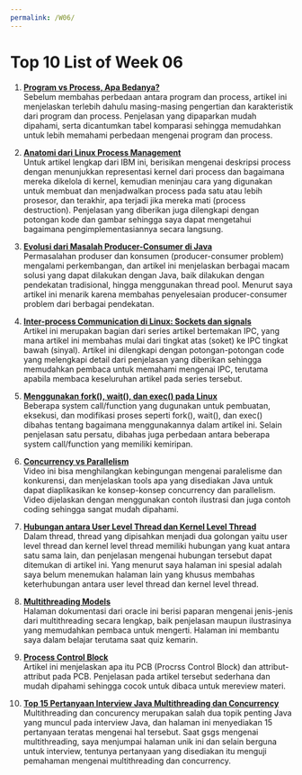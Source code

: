 ```yaml
---
permalink: /W06/
---
```


# Top 10 List of Week 06

1. [**Program vs Process, Apa Bedanya?**](https://microcontrollerslab.com/difference-between-process-and-program/)<br>
Sebelum membahas perbedaan antara program dan process, artikel ini menjelaskan terlebih dahulu masing-masing pengertian dan karakteristik dari program dan process. Penjelasan yang dipaparkan mudah dipahami, serta dicantumkan tabel komparasi sehingga memudahkan untuk lebih memahami perbedaan mengenai program dan process.

2. [**Anatomi dari Linux Process Management**](https://developer.ibm.com/technologies/linux/tutorials/l-linux-process-management/)<br>
Untuk artikel lengkap dari IBM ini, berisikan mengenai deskripsi process dengan menunjukkan representasi kernel dari process dan bagaimana mereka dikelola di kernel, kemudian meninjau cara yang digunakan untuk membuat dan menjadwalkan process pada satu atau lebih prosesor, dan terakhir, apa terjadi jika mereka mati (process destruction). Penjelasan yang diberikan juga dilengkapi dengan potongan kode dan gambar sehingga saya dapat mengetahui bagaimana pengimplementasiannya secara langsung.

3. [**Evolusi dari Masalah Producer-Consumer di Java**](https://dzone.com/articles/the-evolution-of-producer-consumer-problem-in-java)<br>
Permasalahan produser dan konsumen (producer-consumer problem) mengalami perkembangan, dan artikel ini menjelaskan berbagai macam solusi yang dapat dilakukan dengan Java, baik dilakukan dengan pendekatan tradisional, hingga menggunakan thread pool. Menurut saya artikel ini menarik karena membahas penyelesaian producer-consumer problem dari berbagai pendekatan.

4. [**Inter-process Communication di Linux: Sockets dan signals**](https://opensource.com/article/19/4/interprocess-communication-linux-networking)<br>
Artikel ini merupakan bagian dari series artikel bertemakan IPC, yang mana artikel ini membahas mulai dari tingkat atas (soket) ke IPC tingkat bawah (sinyal). Artikel ini dilengkapi dengan potongan-potongan code yang melengkapi detail dari penjelasan yang diberikan sehingga memudahkan pembaca untuk memahami mengenai IPC, terutama apabila membaca keseluruhan artikel pada series tersebut.

5. [**Menggunakan fork(), wait(), dan exec() pada Linux**](https://www.linuxtechi.com/learn-use-fork-vfork-wait-exec-system-calls-linux/amp/)<br>
Beberapa system call/function yang dugunakan untuk pembuatan, eksekusi, dan modifikasi proses seperti fork(), wait(), dan exec() dibahas tentang bagaimana menggunakannya dalam artikel ini. Selain penjelasan satu persatu, dibahas juga perbedaan antara beberapa system call/function yang memiliki kemiripan.

6. [**Concurrency vs Parallelism**](https://youtu.be/FChZP09Ba4E)<br>
Video ini bisa menghilangkan kebingungan mengenai paralelisme dan konkurensi, dan menjelaskan tools apa yang disediakan Java untuk dapat diaplikasikan ke konsep-konsep concurrency dan parallelism. Video dijelaskan dengan menggunakan contoh ilustrasi dan juga contoh coding sehingga sangat mudah dipahami.

7. [**Hubungan antara User Level Thread dan Kernel Level Thread**](https://www.geeksforgeeks.org/relationship-between-user-level-thread-and-kernel-level-thread/?ref=rp)<br>
Dalam thread, thread yang dipisahkan menjadi dua golongan yaitu user level thread dan kernel level thread memiliki hubungan yang kuat antara satu sama lain, dan penjelasan mengenai hubungan tersebut dapat ditemukan di artikel ini. Yang menurut saya halaman ini spesial adalah saya belum menemukan halaman lain yang khusus membahas keterhubungan antara user level thread dan kernel level thread. 

8. [**Multithreading Models**](https://docs.oracle.com/cd/E19620-01/805-4031/6j3qv1oej/index.html)<br>
Halaman dokumentasi dari oracle ini berisi paparan mengenai jenis-jenis dari multithreading secara lengkap, baik penjelasan maupun ilustrasinya yang memudahkan pembaca untuk mengerti. Halaman ini membantu saya dalam belajar terutama saat quiz kemarin.

9. [**Process Control Block**](https://afteracademy.com/blog/process-control-block-in-operating-system)<br>
Artikel ini menjelaskan apa itu PCB (Procrss Control Block) dan attribut-attribut pada PCB. Penjelasan pada artikel tersebut sederhana dan mudah dipahami sehingga cocok untuk dibaca untuk mereview materi.

10. [**Top 15 Pertanyaan Interview Java Multithreading dan Concurrency**](https://dzone.com/articles/top-15-java-multithreading-concurrency-interview-q)<br>
Multithreading dan concurency merupakan salah dua topik penting Java yang muncul pada interview Java, dan halaman ini menyediakan 15 pertanyaan teratas mengenai hal tersebut. Saat gsgs mengenai multithreading, saya menjumpai halaman unik ini dan selain berguna untuk interview, tentunya pertanyaan yang disediakan itu menguji pemahaman mengenai multithreading dan concurrency.
